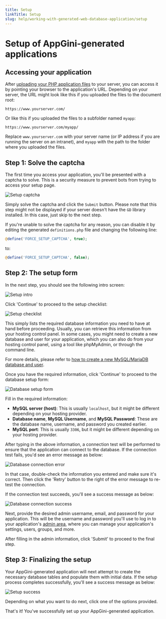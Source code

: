 ```yaml
---
title: Setup
linkTitle: Setup
slug: help/working-with-generated-web-database-application/setup
---
```


# Setup of AppGini-generated applications

## Accessing your application

After [uploading your PHP application files](../application-uploader.md) to your server,
you can access it by pointing your browser to the application's URL. Depending on your server,
the URL might look like this if you uploaded the files to the document root:

```plaintext
https://www.yourserver.com/
```

Or like this if you uploaded the files to a subfolder named `myapp`:

```plaintext
https://www.yourserver.com/myapp/
```

Replace `www.yourserver.com` with your server name 
(or IP address if you are running the server on an intranet),
and `myapp` with the path to the folder where you uploaded the files.

## Step 1: Solve the captcha

The first time you access your application, you'll be presented with a captcha to solve.
This is a security measure to prevent bots from trying to access your setup page.

![Setup captcha](https://cdn.bigprof.com/images/appgini-setup-01-captcha.png "Setup captcha")

Simply solve the captcha and click the `Submit` button. Please note that this step
might not be displayed if your server doesn't have the `GD` library installed. In this case,
just skip to the next step.

If you're unable to solve the captcha for any reason, you can disable it by editing the
generated `definitions.php` file and changing the following line:

```php
@define('FORCE_SETUP_CAPTCHA', true);
```

to:

```php
@define('FORCE_SETUP_CAPTCHA', false);
```

## Step 2: The setup form

In the next step, you should see the following intro screen:

![Setup intro](https://cdn.bigprof.com/images/appgini-setup-02-setup-intro.png "Setup intro")

Click 'Continue' to proceed to the setup checklist:

![Setup checklist](https://cdn.bigprof.com/images/appgini-setup-03-prepare-db-info.png "Setup checklist")

This simply lists the required database information you need to have at hand before proceeding.
Usually, you can retrieve this information from your hosting control panel.
In some cases, you might need to create a new database and user for your application,
which you can also do from your hosting control panel, using a tool like phpMyAdmin,
or through the command line.

For more details, please refer to [how to create a new MySQL/MariaDB database and user](../create-mysql-database-and-user.md).

Once you have the required information, click 'Continue' to proceed to the database setup form:

![Database setup form](https://cdn.bigprof.com/images/appgini-setup-04-setup-form.png "Database setup form")

Fill in the required information:

- **MySQL server (host)**: This is usually `localhost`, but it might be different depending on your hosting provider.
- **Database name**, **MySQL Username**, and **MySQL Password**: These are the database name, username, and password you created earlier.
- **MySQL port**: This is usually `3306`, but it might be different depending on your hosting provider.

After typing in the above information, a connection test will be performed to ensure that the application can connect to the database.
If the connection test fails, you'd see an error message as below:

![Database connection error](https://cdn.bigprof.com/images/appgini-setup-05-db-connection-error.png "Database connection error")

In that case, double-check the information you entered and make sure it's correct. Then click the 'Retry' button to the right of the error message
to re-test the connection.

If the connection test succeeds, you'll see a success message as below:

![Database connection success](https://cdn.bigprof.com/images/appgini-setup-06-db-connection-success.png "Database connection success")

Next, provide the desired admin username, email, and password for your application.
This will be the username and password you'll use to log in to your application's [admin area](the-admin-interface.md), where
you can manage your application's settings, users, groups, and more.

After filling in the admin information, click 'Submit' to proceed to the final step.

## Step 3: Finalizing the setup

Your AppGini-generated application will next attempt to create the necessary database tables and populate them with initial data.
If the setup process completes successfully, you'll see a success message as below:

![Setup success](https://cdn.bigprof.com/images/appgini-setup-07-success.png "Setup success")

Depending on what you want to do next, click one of the options provided.

That's it! You've successfully set up your AppGini-generated application.

